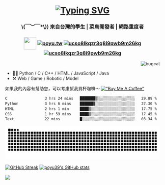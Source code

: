 <h1 align="center">
  <a href="https://git.io/typing-svg"><img src="https://readme-typing-svg.demolab.com?font=Dongle&size=50&pause=1000&color=9D80F7&height=100&lines=Hi+hi+Poyu+desu~+%E0%B8%85%CA%95%E2%80%A2%CC%AB%CD%A1%E2%80%A2;IECS+student+%E2%98%BE%CB%9A%E2%80%A7%C2%BA%C2%B7+;Nice+2+meet+u+(%E1%95%91%E1%97%A2%E1%93%AB%E2%88%97)%CB%92" alt="Typing SVG" /></a>
</h1>
<h3 align="center">\(￣︶￣*\)) 來自台灣的學生 | 菜鳥開發者 | 網路重度者 </h3>

<h3 align="center">
<img align="center" src="https://raw.githubusercontent.com/rahuldkjain/github-profile-readme-generator/master/src/images/icons/Social/discord.svg" height="40" width="40" />
<a href="https://instagram.com/poyu.39" target="blank"><img align="center" src="https://raw.githubusercontent.com/rahuldkjain/github-profile-readme-generator/master/src/images/icons/Social/instagram.svg" alt="poyu.tw" height="30" width="40" /></a>
<a href="https://www.youtube.com/c/ucso8lkqzr3q8i9pwb9m26kg" target="blank"><img align="center" src="https://raw.githubusercontent.com/rahuldkjain/github-profile-readme-generator/master/src/images/icons/Social/youtube.svg" alt="ucso8lkqzr3q8i9pwb9m26kg" height="30" width="40" /></a>
<a href="https://home.gamer.com.tw/profile/index.php?owner=bruce9239" target="blank"><img align="center" src="https://cdn6.aptoide.com/imgs/e/f/a/efae200e586d616b816b01affb3e63d1_icon.png"" alt="ucso8lkqzr3q8i9pwb9m26kg" height="40" width="40" /></a>
</h3>
<img align="right" alt="bugcat" src="https://user-images.githubusercontent.com/42506064/233136013-8edbafaf-c76e-4dbb-83c0-1a9faf468fab.png">

<br>

- 👨‍💻 Python / C / C++ / HTML / JavaScript / Java
- ⚒️ Web / Game / Robotic / Model

如果我的內容有幫助您，可以考慮幫我買杯咖啡～
 [!["Buy Me A Coffee"](https://www.buymeacoffee.com/assets/img/custom_images/orange_img.png)](https://www.buymeacoffee.com/poyu39)

<!--START_SECTION:waka-->

```txt
C                 3 hrs 24 mins   ███████▒░░░░░░░░░░░░░░░░░   29.89 %
Python            3 hrs 6 mins    ██████▓░░░░░░░░░░░░░░░░░░   27.30 %
HTML              2 hrs 1 min     ████▒░░░░░░░░░░░░░░░░░░░░   17.75 %
CSS               1 hr 59 mins    ████▒░░░░░░░░░░░░░░░░░░░░   17.45 %
Text              22 mins         █░░░░░░░░░░░░░░░░░░░░░░░░   03.34 %
```

<!--END_SECTION:waka-->

<picture>
  <source media="(prefers-color-scheme: dark)" srcset="https://github.com/poyu39/poyu39/blob/output/github-contribution-grid-snake-dark.svg" />
  <source media="(prefers-color-scheme: light)" srcset="https://github.com/poyu39/poyu39/blob/output/github-contribution-grid-snake.svg" />
  <img alt="github-snake" src="https://github.com/poyu39/poyu39/blob/output/github-contribution-grid-snake.svg" />
</picture>

[![GitHub Streak](https://streak-stats.demolab.com?user=poyu39&theme=one-dark-pro&locale=zh_Hant&date_format=M%20j%5B%2C%20Y%5D)](https://git.io/streak-stats) [![poyu39's GitHub stats](https://github-readme-stats.vercel.app/api?username=poyu39&count_private=true&show_icons=true&theme=material-palenight)](https://github.com/poyu39/github-readme-stats)

<img align="center" src="https://moe-counter.glitch.me/get/@poyu39?theme=rule34">
